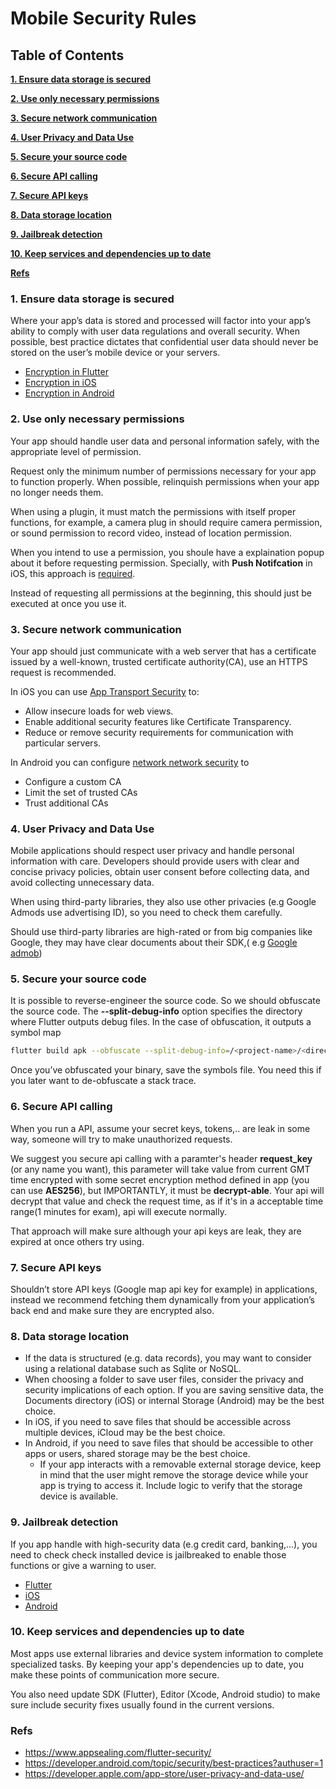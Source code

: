 # Mobile Security Rules


## Table of Contents

[**1. Ensure data storage is secured**](#1-ensure-data-storage-is-secured)

[**2. Use only necessary permissions**](#2-use-only-necessary-permissions)

[**3. Secure network communication**](#3-secure-network-communication)

[**4. User Privacy and Data Use**](#4-user-privacy-and-data-use)

[**5. Secure your source code**](#5-secure-your-source-code)

[**6. Secure API calling**](#6-secure-api-calling)

[**7. Secure API keys**](#7-secure-api-keys)

[**8. Data storage location**](#8-data-storage-location)

[**9. Jailbreak detection**](#9-jailbreak-detection)

[**10. Keep services and dependencies up to date**](#10-keep-services-and-dependencies-up-to-date)

[**Refs**](#refs)

### 1. Ensure data storage is secured

Where your app’s data is stored and processed will factor into your app’s ability to comply with user data regulations and overall security. When possible, best practice dictates that confidential user data should never be stored on the user’s mobile device or your servers.

  - [Encryption in Flutter](https://pub.dev/packages/encrypt)
  - [Encryption in iOS](https://riptutorial.com/swift/example/23651/aes-encryption-in-cbc-mode-with-a-random-iv--swift-3-0-)
  - [Encryption in Android](https://developer.android.com/guide/topics/security/cryptography?authuser=1)
  
### 2. Use only necessary permissions

Your app should handle user data and personal information safely, with the appropriate level of permission.

Request only the minimum number of permissions necessary for your app to function properly. When possible, relinquish permissions when your app no longer needs them. 

When using a plugin, it must match the permissions with itself proper functions, for example, a camera plug in should require camera permission, or sound permission to record video, instead of location permission.

When you intend to use a permission, you shoule have a explaination popup about it before requesting permission. Specially, with **Push Notifcation** in iOS, this approach is [required](https://developer.apple.com/app-store/review/guidelines/#5.1.1).

Instead of requesting all permissions at the beginning, this should just be executed at once you use it.

### 3. Secure network communication

Your app should just communicate with a web server that has a certificate issued by a well-known, trusted certificate authority(CA), use an HTTPS request is recommended.
  
In iOS you can use [App Transport Security](https://developer.apple.com/documentation/bundleresources/information_property_list/nsapptransportsecurity) to:
-  Allow insecure loads for web views.
-  Enable additional security features like Certificate Transparency.
-  Reduce or remove security requirements for communication with particular servers.

In Android you can configure [network network security](https://developer.android.com/training/articles/security-config?authuser=1) to
- Configure a custom CA
- Limit the set of trusted CAs
- Trust additional CAs 

### 4. User Privacy and Data Use

Mobile applications should respect user privacy and handle personal information with care. Developers should provide users with clear and concise privacy policies, obtain user consent before collecting data, and avoid collecting unnecessary data.

When using third-party libraries, they also use other privacies (e.g Google Admods use advertising ID), so you need to check them carefully.

Should use third-party libraries are high-rated or from big companies like Google, they may have clear documents about their SDK,( e.g [Google admob](https://developers.google.com/admob/ios/data-disclosure))


### 5. Secure your source code
It is possible to reverse-engineer the source code. So we should obfuscate the source code.
The **--split-debug-info** option specifies the directory where Flutter outputs debug files. In the case of obfuscation, it outputs a symbol map
```bash
flutter build apk --obfuscate --split-debug-info=/<project-name>/<directory>
```
Once you’ve obfuscated your binary, save the symbols file. You need this if you later want to de-obfuscate a stack trace.

### 6. Secure API calling

When you run a API, assume your secret keys, tokens,.. are leak in some way, someone will try to make unauthorized requests.

We suggest you secure api calling with a paramter's header **request_key** (or any name you want), this parameter will take value from current GMT time encrypted with some secret encryption method defined in app (you can use **AES256**), but IMPORTANTLY, it must be **decrypt-able**.
Your api will decrypt that value and check the request time, as if it's in a acceptable time range(1 minutes for exam), api will execute normally.

That approach will make sure although your api keys are leak, they are expired at once others try using.

### 7. Secure API keys
Shouldn’t store API keys (Google map api key for example) in applications, instead we recommend fetching them dynamically from your application’s back end and make sure they are encrypted also.

### 8. Data storage location
- If the data is structured (e.g. data records), you may want to consider using a relational database such as Sqlite or NoSQL.
- When choosing a folder to save user files, consider the privacy and security implications of each option. If you are saving sensitive data, the Documents directory (iOS) or internal Storage (Android)  may be the best choice. 
- In iOS, if you need to save files that should be accessible across multiple devices, iCloud may be the best choice.
- In Android, if you need to save files that should be accessible to other apps or users, shared storage may be the best choice.
  - If your app interacts with a removable external storage device, keep in mind that the user might remove the storage device while your app is trying to access it. Include logic to verify that the storage device is available.

### 9. Jailbreak detection

If you app handle with high-security data (e.g credit card, banking,...), you need to check check installed device is jailbreaked to enable those functions or give a warning to user.
- [Flutter](https://pub.dev/packages/flutter_jailbreak_detection)
- [iOS](https://cocoapods.org/pods/IOSSecuritySuite)
- [Android](https://github.com/scottyab/rootbeer)

### 10. Keep services and dependencies up to date 

Most apps use external libraries and device system information to complete specialized tasks. By keeping your app's dependencies up to date, you make these points of communication more secure.

You also need update SDK (Flutter), Editor (Xcode, Android studio) to make sure include security fixes usually found in the current versions.

### Refs

- https://www.appsealing.com/flutter-security/
- https://developer.android.com/topic/security/best-practices?authuser=1
- https://developer.apple.com/app-store/user-privacy-and-data-use/